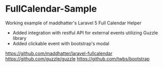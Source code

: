 # FullCalendar-Sample

Working example of maddhatter's Laravel 5 Full Calendar Helper

- Added integration with restful API for external events utilizing Guzzle library
- Added clickable event with bootstrap's modal

https://github.com/maddhatter/laravel-fullcalendar
https://github.com/guzzle/guzzle
https://github.com/twbs/bootstrap
